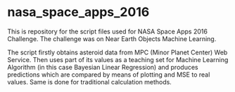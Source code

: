 # nasa_space_apps_2016

This is repository for the script files used for NASA Space Apps 2016 Challenge. The challenge was on Near Earth Objects Machine Learning.

The script firstly obtains asteroid data from MPC (Minor Planet Center) Web Service. Then uses part of its values as a teaching set for Machine Learning Algorithm (in this case Bayesian Linear Regression) and produces predictions which are compared by means of plotting and MSE to real values. Same is done for traditional calculation methods.
